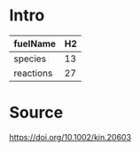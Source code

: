 # Intro
| fuelName      | H2 |
| --------------------          | ------------------------------------------------- |
| species       | 13       |
| reactions     | 27       |


# Source

https://doi.org/10.1002/kin.20603